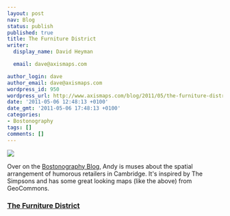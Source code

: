 ```yaml
---
layout: post
nav: Blog
status: publish
published: true
title: The Furniture District
writer:
  display_name: David Heyman

  email: dave@axismaps.com

author_login: dave
author_email: dave@axismaps.com
wordpress_id: 950
wordpress_url: http://www.axismaps.com/blog/2011/05/the-furniture-district/
date: '2011-05-06 12:48:13 +0100'
date_gmt: '2011-05-06 17:48:13 +0100'
categories:
- Bostonography
tags: []
comments: []
---
```

<p><img src="http://bostonography.com/wp-content/uploads/2011/05/furniture_allston.jpg" class="size-full wp-image-911 aligncenter" /></p>
<p>Over on the <a href="http://bostonography.com" target="_blank">Bostonography Blog</a>, Andy is muses about the spatial arrangement of humorous retailers in Cambridge. It's inspired by The Simpsons and has some great looking maps (like the above) from GeoCommons.</p>
<h3><strong><a href="http://bostonography.com/2011/the-furniture-district/" target="_blank">The Furniture District</a></strong></h3>
